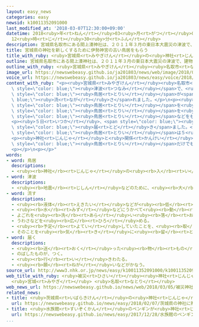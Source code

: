 ```yaml
---
layout: easy_news
categories: easy
newsid: k10011352091000
last_modified_at: '2018-03-07T12:30:00+09:00'
datetime: 2018<ruby>年<rt>ねん</rt></ruby>03<ruby>月<rt>がつ</rt></ruby>07<ruby>日<rt>にち</rt></ruby>
  12<ruby>時<rt>じ</rt></ruby>30<ruby>分<rt>ふん</rt></ruby>
description: 宮城県名取市にある閖上湊神社は、２０１１年３月の東日本大震災の津波で、建物や鳥居が流されました。
title: 宮城県の神社を新しくするために伊勢神宮の古い鳥居をもらう
title_with_ruby: <ruby>宮城県<rt>みやぎけん</rt></ruby>の<ruby>神社<rt>じんじゃ</rt></ruby>を<ruby>新<rt>あたら</rt></ruby>しくするために<ruby>伊勢神宮<rt>いせじんぐう</rt></ruby>の<ruby>古<rt>ふる</rt></ruby>い<ruby>鳥居<rt>とりい</rt></ruby>をもらう
outline: 宮城県名取市にある閖上湊神社は、２０１１年３月の東日本大震災の津波で、建物や鳥居が流されました。
outline_with_ruby: <ruby>宮城県<rt>みやぎけん</rt></ruby><ruby>名取市<rt>なとりし</rt></ruby>にある<ruby>閖上湊神社<rt>ゆりあげみなとじんじゃ</rt></ruby>は、２０１１<ruby>年<rt>ねん</rt></ruby>３<ruby>月<rt>がつ</rt></ruby>の<ruby>東日本大震災<rt>ひがしにほんだいしんさい</rt></ruby>の<ruby>津波<rt>つなみ</rt></ruby>で、<ruby>建物<rt>たてもの</rt></ruby>や<ruby>鳥居<rt>とりい</rt></ruby>が<ruby>流<rt>なが</rt></ruby>されました。
image_url: https://newswebeasy.github.io/ja201803/news/web/image/2018/03/05/K10011352091_1803051305_1803051307_01_03.jpg
voice_url: https://newswebeasy.github.io/ja201803/news/easy/voice/2018/03/07/k10011352091000.mp3
content_with_ruby: "<p><ruby>宮城県<rt>みやぎけん</rt></ruby><ruby>名取市<rt>なとりし</rt></ruby>にある<ruby>閖上湊神社<rt>ゆりあげみなとじんじゃ</rt></ruby>は、２０１１<ruby>年<rt>ねん</rt></ruby>３<ruby>月<rt>がつ</rt></ruby>の<ruby>東日本大震災<rt>ひがしにほんだいしんさい</rt></ruby>の<span\
  \ style=\"color: blue;\"><ruby>津波<rt>つなみ</rt></ruby></span>で、<ruby>建物<rt>たてもの</rt></ruby>や<span\
  \ style=\"color: blue;\"><ruby>鳥居<rt>とりい</rt></ruby></span>が<span style=\"color:\
  \ blue;\"><ruby>流<rt>なが</rt></ruby>さ</span>れました。</p>\n<p><ruby>神社<rt>じんじゃ</rt></ruby>では、まず<span\
  \ style=\"color: blue;\"><ruby>鳥居<rt>とりい</rt></ruby></span>を<ruby>新<rt>あたら</rt></ruby>しくつくることを<ruby>決<rt>き</rt></ruby>めました。<ruby>三重県<rt>みえけん</rt></ruby>にある<ruby>伊勢神宮<rt>いせじんぐう</rt></ruby>は２０<ruby>年<rt>ねん</rt></ruby>に１<ruby>回<rt>かい</rt></ruby>、<ruby>建物<rt>たてもの</rt></ruby>や<span\
  \ style=\"color: blue;\"><ruby>鳥居<rt>とりい</rt></ruby></span>を<ruby>新<rt>あたら</rt></ruby>しくしています。このため、<ruby>神社<rt>じんじゃ</rt></ruby>は<ruby>伊勢神宮<rt>いせじんぐう</rt></ruby>に、<ruby>使<rt>つか</rt></ruby>わなくなった<ruby>古<rt>ふる</rt></ruby>い<span\
  \ style=\"color: blue;\"><ruby>鳥居<rt>とりい</rt></ruby></span>などをもらいたいと<ruby>頼<rt>たの</rt></ruby>んでいました。</p>\n\
  <p><ruby>５日<rt>いつか</rt></ruby>、<span style=\"color: blue;\"><ruby>鳥居<rt>とりい</rt></ruby></span>のいちばん<ruby>上<rt>うえ</rt></ruby>にある<ruby>長<rt>なが</rt></ruby>さ７ｍ４０ｃｍぐらいの<ruby>木<rt>き</rt></ruby>などが、<ruby>宮城県<rt>みやぎけん</rt></ruby>に<span\
  \ style=\"color: blue;\"><ruby>届<rt>とど</rt></ruby>き</span>ました。<ruby>新<rt>あたら</rt></ruby>しい<span\
  \ style=\"color: blue;\"><ruby>鳥居<rt>とりい</rt></ruby></span>は５<ruby>月<rt>がつ</rt></ruby>にできる<ruby>予定<rt>よてい</rt></ruby>です。</p>\n\
  <p><ruby>神社<rt>じんじゃ</rt></ruby>と<ruby>関係<rt>かんけい</rt></ruby>がある<ruby>人<rt>ひと</rt></ruby>は「<ruby>建物<rt>たてもの</rt></ruby>を<ruby>新<rt>あたら</rt></ruby>しくつくることは、お<ruby>金<rt>かね</rt></ruby>がかかるので<ruby>難<rt>むずか</rt></ruby>しいですが、<span\
  \ style=\"color: blue;\"><ruby>鳥居<rt>とりい</rt></ruby></span>だけでも<ruby>早<rt>はや</rt></ruby>くつくって、まちが<ruby>元気<rt>げんき</rt></ruby>になるようにしてほしいです」と<ruby>話<rt>はな</rt></ruby>していました。</p>\n\
  <p></p>\n<p></p>"
words:
- word: 鳥居
  descriptions:
  - <ruby><rb>神社</rb><rt>じんじゃ</rt></ruby>の<ruby><rb>入</rb><rt>い</rt></ruby>り<ruby><rb>口</rb><rt>ぐち</rt></ruby>の<ruby><rb>門</rb><rt>もん</rt></ruby>。
- word: 津波
  descriptions:
  - <ruby><rb>地震</rb><rt>じしん</rt></ruby>などのために、<ruby><rb>大</rb><rt>おお</rt></ruby>きな<ruby><rb>波</rb><rt>なみ</rt></ruby>が<ruby><rb>急</rb><rt>きゅう</rt></ruby>に<ruby><rb>海岸</rb><rt>かいがん</rt></ruby>におし<ruby><rb>寄</rb><rt>よ</rt></ruby>せてくること。
- word: 流す
  descriptions:
  - <ruby><rb>液体</rb><rt>えきたい</rt></ruby>などが<ruby><rb>低</rb><rt>ひく</rt></ruby>いほうへ<ruby><rb>動</rb><rt>うご</rt></ruby>くようにする。
  - <ruby><rb>水</rb><rt>みず</rt></ruby>などにうかべて<ruby><rb>動</rb><rt>うご</rt></ruby>かす。
  - よごれを<ruby><rb>洗</rb><rt>あら</rt></ruby>い<ruby><rb>落</rb><rt>お</rt></ruby>とす。
  - うわさなどを<ruby><rb>広</rb><rt>ひろ</rt></ruby>める。
  - <ruby><rb>予定</rb><rt>よてい</rt></ruby>していたことを、<ruby><rb>取</rb><rt>と</rt></ruby>りやめる。
  - そのことを<ruby><rb>気</rb><rt>き</rt></ruby>に<ruby><rb>留</rb><rt>と</rt></ruby>めない。
- word: 届く
  descriptions:
  - <ruby><rb>送</rb><rt>おく</rt></ruby>った<ruby><rb>物</rb><rt>もの</rt></ruby>が<ruby><rb>着</rb><rt>つ</rt></ruby>く。
  - のばしたものが、つく。
  - <ruby><rb>行</rb><rt>い</rt></ruby>きわたる。
  - <ruby><rb>願</rb><rt>ねが</rt></ruby>いなどがかなう。
source_url: http://www3.nhk.or.jp/news/easy/k10011352091000/k10011352091000.html
web_title_with_ruby: <ruby>被災<rt>ひさい</rt></ruby><ruby>神社<rt>じんじゃ</rt></ruby>の<ruby>再建<rt>さいけん</rt></ruby>に<ruby>伊勢神宮<rt>いせじんぐう</rt></ruby>の<ruby>古<rt>ふる</rt></ruby>い<ruby>鳥居<rt>とりい</rt></ruby><ruby>譲渡<rt>じょうと</rt></ruby>
  <ruby>宮城<rt>みやぎ</rt></ruby> <ruby>名取<rt>なとり</rt></ruby>
web_news_url: https://newswebeasy.github.io/news/web/2018/03/05/被災神社の再建に伊勢神宮の古い鳥居譲渡-宮城-名取
related_news:
- title: <ruby>茨城県<rt>いばらきけん</rt></ruby>の<ruby>神社<rt>じんじゃ</rt></ruby>に<ruby>贈<rt>おく</rt></ruby>られた５００<ruby>以上<rt>いじょう</rt></ruby>のひな<ruby>人形<rt>にんぎょう</rt></ruby>を<ruby>飾<rt>かざ</rt></ruby>る
  url: https://newswebeasy.github.io/news/easy/2018/02/07/茨城県の神社に贈られた500以上のひな人形を飾る
- title: <ruby>水族館<rt>すいぞくかん</rt></ruby>のペンギンが<ruby>神社<rt>じんじゃ</rt></ruby>にお<ruby>参<rt>まい</rt></ruby>りする<ruby>練習<rt>れんしゅう</rt></ruby>を<ruby>始<rt>はじ</rt></ruby>める
  url: https://newswebeasy.github.io/news/easy/2017/12/28/水族館のペンギンが神社にお参りする練習を始める
...
```

